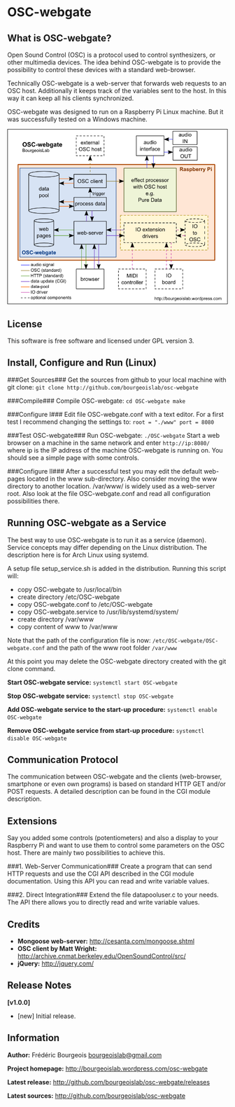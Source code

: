 OSC-webgate
===========

What is OSC-webgate?
--------------------
Open Sound Control (OSC) is a protocol used to control synthesizers, or other multimedia devices. The idea behind OSC-webgate is to provide the possibility to control these devices with a standard web-browser.

Technically OSC-webgate is a web-server that forwards web requests to an OSC host. Additionally it keeps track of the variables sent to the host. In this way it can keep all his clients synchronized.

OSC-webgate was designed to run on a Raspberry Pi Linux machine. But it was successfully tested on a Windows machine.

![OSC-webgate](doc/OSC-webgate.png?raw=true)

License
-------
This software is free software and licensed under GPL version 3. 

Install, Configure and Run (Linux)
----------------------------------

###Get Sources###
Get the sources from github to your local machine with git clone:
`
git clone http://github.com/bourgeoislab/osc-webgate
`

###Compile###
Compile OSC-webgate:
`
cd OSC-webgate
make
`

###Configure I###
Edit file OSC-webgate.conf with a text editor.
For a first test I recommend changing the settings to:
`
root = "./www"
port = 8080
`
 
###Test OSC-webgate###
Run OSC-webgate:
`
./OSC-webgate
`
Start a web browser on a machine in the same network and enter
`
http://ip:8080/
`
where ip is the IP address of the machine OSC-webgate is running on. You should see a simple page with some controls.
 
###Configure II###
After a successful test you may edit the default web-pages located in the www sub-directory. Also consider moving the www directory to another location. /var/www/ is widely used as a web-server root. 
Also look at the file OSC-webgate.conf and read all configuration possibilities there.
 
Running OSC-webgate as a Service
--------------------------------
The best way to use OSC-webgate is to run it as a service (daemon). Service concepts may differ depending on the Linux distribution. The description here is for Arch Linux using systemd.
 
A setup file setup_service.sh is added in the distribution. Running this script will:
- copy OSC-webgate to /usr/local/bin
- create directory /etc/OSC-webgate
- copy OSC-webgate.conf to /etc/OSC-webgate
- copy OSC-webgate.service to /usr/lib/systemd/system/ 
- create directory /var/www
- copy content of www to /var/www
 
Note that the path of the configuration file is now:
`
/etc/OSC-webgate/OSC-webgate.conf
`
and the path of the www root folder
`
/var/www
`
 
At this point you may delete the OSC-webgate directory created with the git clone command.

**Start OSC-webgate service:**
`
systemctl start OSC-webgate
`
 
**Stop OSC-webgate service:**
`
systemctl stop OSC-webgate
`
 
**Add OSC-webgate service to the start-up procedure:**
`
systemctl enable OSC-webgate
`
 
**Remove OSC-webgate service from start-up procedure:**
`
systemctl disable OSC-webgate
`
 
Communication Protocol
----------------------
The communication between OSC-webgate and the clients (web-browser, smartphone or even own  programs) is based on standard HTTP GET and/or POST requests. A detailed description can be found in the CGI module description.
 
Extensions
----------
Say you added some controls (potentiometers) and also a display to your Raspberry Pi and want to use them to control some parameters on the OSC host. There are mainly two  possibilities to achieve this.
 
###1. Web-Server Communication###
Create a program that can send HTTP requests and use the CGI API described in the CGI module documentation. Using this API you can read and write variable values.
 
###2. Direct Integration###
Extend the file datapooluser.c to your needs. The API there allows you to directly read and write variable values.
 
Credits
-------
 - **Mongoose web-server:** http://cesanta.com/mongoose.shtml
 - **OSC client by Matt Wright:** http://archive.cnmat.berkeley.edu/OpenSoundControl/src/
 - **jQuery:** http://jquery.com/
 
Release Notes
-------------
**[v1.0.0]**
- [new] Initial release.
 
Information
-----------
**Author:** Frédéric Bourgeois <bourgeoislab@gmail.com>

**Project homepage:** http://bourgeoislab.wordpress.com/osc-webgate

**Latest release:** http://github.com/bourgeoislab/osc-webgate/releases

**Latest sources:** http://github.com/bourgeoislab/osc-webgate
